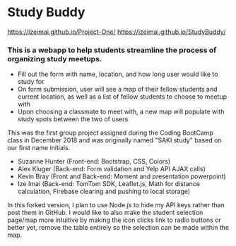 # Study Buddy

https://izeimai.github.io/Project-One/
https://izeimai.github.io/StudyBuddy/

### This is a webapp to help students streamline the process of organizing study meetups.

* Fill out the form with name, location, and how long user would like to study for
* On form submission, user will see a map of their fellow students and current location, as well as a list of fellow students to choose to meetup with
* Upon choosing a classmate to meet with, a new map will populate with study spots between the two of users


This was the first group project assigned during the Coding BootCamp class in December 2018 and was originally named "SAKI study" based on our first name initials.
* Suzanne Hunter (Front-end: Bootstrap, CSS, Colors)
* Alex Kluger (Back-end: Form validation and Yelp API AJAX calls)
* Kevin Bray (Front and Back-end: Moment and presentation powerpoint)
* Ize Imai (Back-end: TomTom SDK, Leaflet.js, Math for distance calculation, Firebase clearing and pushing to local storage)

In this forked version, I plan to use Node.js to hide my API keys rather than post them in GitHub. I would like to also make the student selection page/map more intuitive by making the icon clicks link to radio buttons or better yet, remove the table entirely so the selection can be made within the map.